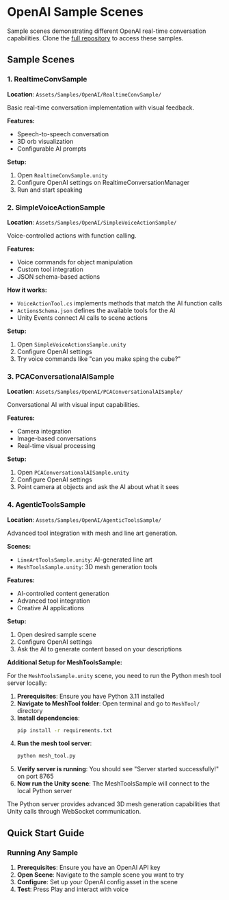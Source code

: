 # OpenAI Sample Scenes

Sample scenes demonstrating different OpenAI real-time conversation capabilities. Clone the [full repository](https://github.com/yourusername/Unity-QuestConversationalAI) to access these samples.

## Sample Scenes

### 1. RealtimeConvSample

**Location**: `Assets/Samples/OpenAI/RealtimeConvSample/`

Basic real-time conversation implementation with visual feedback.

**Features:**

- Speech-to-speech conversation
- 3D orb visualization
- Configurable AI prompts

**Setup:**

1. Open `RealtimeConvSample.unity`
2. Configure OpenAI settings on RealtimeConversationManager
3. Run and start speaking

### 2. SimpleVoiceActionSample

**Location**: `Assets/Samples/OpenAI/SimpleVoiceActionSample/`

Voice-controlled actions with function calling.

**Features:**

- Voice commands for object manipulation
- Custom tool integration
- JSON schema-based actions

**How it works:**

- `VoiceActionTool.cs` implements methods that match the AI function calls
- `ActionsSchema.json` defines the available tools for the AI
- Unity Events connect AI calls to scene actions

**Setup:**

1. Open `SimpleVoiceActionsSample.unity`
2. Configure OpenAI settings
3. Try voice commands like "can you make sping the cube?"

### 3. PCAConversationalAISample

**Location**: `Assets/Samples/OpenAI/PCAConversationalAISample/`

Conversational AI with visual input capabilities.

**Features:**

- Camera integration
- Image-based conversations
- Real-time visual processing

**Setup:**

1. Open `PCAConversationalAISample.unity`
2. Configure OpenAI settings
3. Point camera at objects and ask the AI about what it sees

### 4. AgenticToolsSample

**Location**: `Assets/Samples/OpenAI/AgenticToolsSample/`

Advanced tool integration with mesh and line art generation.

**Scenes:**

- `LineArtToolsSample.unity`: AI-generated line art
- `MeshToolsSample.unity`: 3D mesh generation tools

**Features:**

- AI-controlled content generation
- Advanced tool integration
- Creative AI applications

**Setup:**

1. Open desired sample scene
2. Configure OpenAI settings
3. Ask the AI to generate content based on your descriptions

**Additional Setup for MeshToolsSample:**

For the `MeshToolsSample.unity` scene, you need to run the Python mesh tool server locally:

1. **Prerequisites**: Ensure you have Python 3.11 installed
2. **Navigate to MeshTool folder**: Open terminal and go to `MeshTool/` directory
3. **Install dependencies**:
   ```bash
   pip install -r requirements.txt
   ```
4. **Run the mesh tool server**:
   ```bash
   python mesh_tool.py
   ```
5. **Verify server is running**: You should see "Server started successfully!" on port 8765
6. **Now run the Unity scene**: The MeshToolsSample will connect to the local Python server

The Python server provides advanced 3D mesh generation capabilities that Unity calls through WebSocket communication.

## Quick Start Guide

### Running Any Sample

1. **Prerequisites**: Ensure you have an OpenAI API key
2. **Open Scene**: Navigate to the sample scene you want to try
3. **Configure**: Set up your OpenAI config asset in the scene
4. **Test**: Press Play and interact with voice

